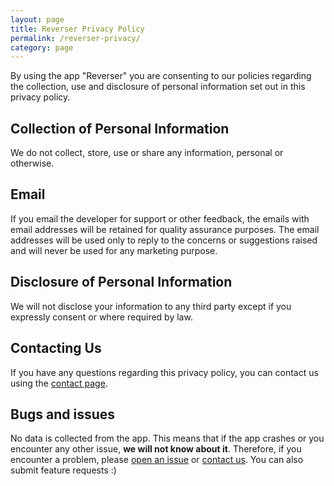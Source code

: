 ```yaml
---
layout: page
title: Reverser Privacy Policy
permalink: /reverser-privacy/
category: page
---
```


By using the app "Reverser" you are consenting to our policies regarding the collection, use and disclosure of personal information set out in this privacy policy.

## Collection of Personal Information

We do not collect, store, use or share any information, personal or otherwise.

## Email

If you email the developer for support or other feedback, the emails with email addresses will be retained for quality assurance purposes. The email addresses will be used only to reply to the concerns or suggestions raised and will never be used for any marketing purpose.

## Disclosure of Personal Information

We will not disclose your information to any third party except if you expressly consent or where required by law.

## Contacting Us

If you have any questions regarding this privacy policy, you can contact us using the [contact page](https://danielle-honig.com/contact/).

## Bugs and issues

No data is collected from the app. This means that if the app crashes or you encounter any other issue, **we will not know about it**. Therefore, if you encounter a problem, please [open an issue](https://github.com/danielle-h/reverser/issues) or [contact us](https://danielle-honig.com/contact/). You can also submit feature requests :)
